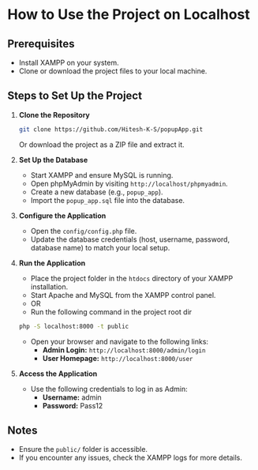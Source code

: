 # How to Use the Project on Localhost

## Prerequisites
- Install XAMPP on your system.
- Clone or download the project files to your local machine.

## Steps to Set Up the Project

1. **Clone the Repository**
   ```bash
   git clone https://github.com/Hitesh-K-S/popupApp.git
   ```
   Or download the project as a ZIP file and extract it.

2. **Set Up the Database**
   - Start XAMPP and ensure MySQL is running.
   - Open phpMyAdmin by visiting `http://localhost/phpmyadmin`.
   - Create a new database (e.g., `popup_app`).
   - Import the `popup_app.sql` file into the database.

3. **Configure the Application**
   - Open the `config/config.php` file.
   - Update the database credentials (host, username, password, database name) to match your local setup.

4. **Run the Application**
   - Place the project folder in the `htdocs` directory of your XAMPP installation.
   - Start Apache and MySQL from the XAMPP control panel.
   - OR
   - Run the following command in the project root dir
   ```bash
   php -S localhost:8000 -t public
   ```
   - Open your browser and navigate to the following links:
     - **Admin Login:** `http://localhost:8000/admin/login`
     - **User Homepage:** `http://localhost:8000/user`

5. **Access the Application**
   - Use the following credentials to log in as Admin:
     - **Username:** admin
     - **Password:** Pass12

## Notes
- Ensure the `public/` folder is accessible.
- If you encounter any issues, check the XAMPP logs for more details.
